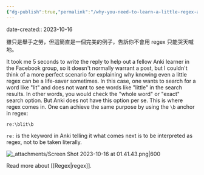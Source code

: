 ```yaml
---
{"dg-publish":true,"permalink":"/why-you-need-to-learn-a-little-regex-an-anki-example/","noteIcon":"2","created":"","updated":""}
---
```


date-created:: 2023-10-16

雖只是舉手之勞，但這簡直是一個完美的例子，告訴你不會用 regex 只能哭天喊地。

It took me 5 seconds to write the reply to help out a fellow Anki learner in the Facebook group, so it doesn't normally warrant a post, but I couldn't think of a more perfect scenario for explaining why knowing even a little regex can be a life-saver sometimes. In this case, one wants to search for a word like "lit" and does not want to see words like "little" in the search results. In other words, you would check the "whole word" or "exact" search option. But Anki does not have this option per se. This is where regex comes in. One can achieve the same purpose by using the `\b` anchor in regex:

`re:\blit\b`

`re:` is the keyword in Anki telling it what comes next is to be interpreted as regex, not to be taken literally.

![_attachments/Screen Shot 2023-10-16 at 01.41.43.png|600](/img/user/_attachments/Screen%20Shot%202023-10-16%20at%2001.41.43.png)

Read more about [[Regex\|regex]].